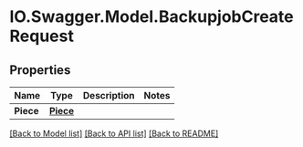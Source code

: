 # IO.Swagger.Model.BackupjobCreateRequest
## Properties

Name | Type | Description | Notes
------------ | ------------- | ------------- | -------------
**Piece** | [**Piece**](Piece.md) |  | 

[[Back to Model list]](../README.md#documentation-for-models) [[Back to API list]](../README.md#documentation-for-api-endpoints) [[Back to README]](../README.md)

